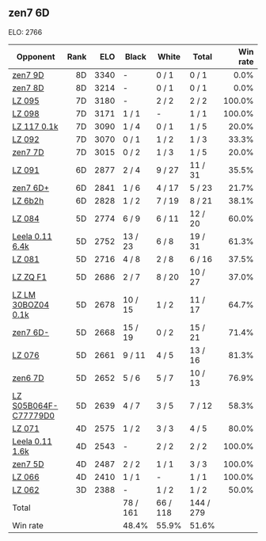 ## zen7 6D ##

ELO: 2766

Opponent | Rank | ELO | Black | White | Total | Win rate
---------|-----:|----:|-------|-------|-------|-------:
[zen7 9D](zen7%209D.md) | 8D | 3340 | - | 0 / 1 | 0 / 1 | 0.0%
[zen7 8D](zen7%208D.md) | 8D | 3214 | - | 0 / 1 | 0 / 1 | 0.0%
[LZ 095](LZ%20095.md) | 7D | 3180 | - | 2 / 2 | 2 / 2 | 100.0%
[LZ 098](LZ%20098.md) | 7D | 3171 | 1 / 1 | - | 1 / 1 | 100.0%
[LZ 117 0.1k](LZ%20117%200.1k.md) | 7D | 3090 | 1 / 4 | 0 / 1 | 1 / 5 | 20.0%
[LZ 092](LZ%20092.md) | 7D | 3070 | 0 / 1 | 1 / 2 | 1 / 3 | 33.3%
[zen7 7D](zen7%207D.md) | 7D | 3015 | 0 / 2 | 1 / 3 | 1 / 5 | 20.0%
[LZ 091](LZ%20091.md) | 6D | 2877 | 2 / 4 | 9 / 27 | 11 / 31 | 35.5%
[zen7 6D+](zen7%206D+.md) | 6D | 2841 | 1 / 6 | 4 / 17 | 5 / 23 | 21.7%
[LZ 6b2h](LZ%206b2h.md) | 6D | 2828 | 1 / 2 | 7 / 19 | 8 / 21 | 38.1%
[LZ 084](LZ%20084.md) | 5D | 2774 | 6 / 9 | 6 / 11 | 12 / 20 | 60.0%
[Leela 0.11 6.4k](Leela%200.11%206.4k.md) | 5D | 2752 | 13 / 23 | 6 / 8 | 19 / 31 | 61.3%
[LZ 081](LZ%20081.md) | 5D | 2716 | 4 / 8 | 2 / 8 | 6 / 16 | 37.5%
[LZ ZQ F1](LZ%20ZQ%20F1.md) | 5D | 2686 | 2 / 7 | 8 / 20 | 10 / 27 | 37.0%
[LZ LM 30BOZ04 0.1k](LZ%20LM%2030BOZ04%200.1k.md) | 5D | 2678 | 10 / 15 | 1 / 2 | 11 / 17 | 64.7%
[zen7 6D-](zen7%206D-.md) | 5D | 2668 | 15 / 19 | 0 / 2 | 15 / 21 | 71.4%
[LZ 076](LZ%20076.md) | 5D | 2661 | 9 / 11 | 4 / 5 | 13 / 16 | 81.3%
[zen6 7D](zen6%207D.md) | 5D | 2652 | 5 / 6 | 5 / 7 | 10 / 13 | 76.9%
[LZ S05B064F-C77779D0](LZ%20S05B064F-C77779D0.md) | 5D | 2639 | 4 / 7 | 3 / 5 | 7 / 12 | 58.3%
[LZ 071](LZ%20071.md) | 4D | 2575 | 1 / 2 | 3 / 3 | 4 / 5 | 80.0%
[Leela 0.11 1.6k](Leela%200.11%201.6k.md) | 4D | 2543 | - | 2 / 2 | 2 / 2 | 100.0%
[zen7 5D](zen7%205D.md) | 4D | 2487 | 2 / 2 | 1 / 1 | 3 / 3 | 100.0%
[LZ 066](LZ%20066.md) | 4D | 2410 | 1 / 1 | - | 1 / 1 | 100.0%
[LZ 062](LZ%20062.md) | 3D | 2388 | - | 1 / 2 | 1 / 2 | 50.0%
Total | | | 78 / 161 | 66 / 118 | 144 / 279 | 
Win rate| | | 48.4% | 55.9% | 51.6% | 
